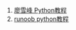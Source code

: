 1. [廖雪峰 Python教程](https://www.liaoxuefeng.com/wiki/1016959663602400)
2. [runoob python教程](https://www.runoob.com/python3/python3-tutorial.html)